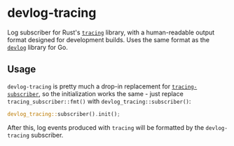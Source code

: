 # devlog-tracing

Log subscriber for Rust's [`tracing`](https://github.com/tokio-rs/tracing) library, with a
human-readable output format designed for development builds. Uses the same format as the
[`devlog`](https://github.com/hermannm/devlog) library for Go.

## Usage

`devlog-tracing` is pretty much a drop-in replacement for
[`tracing-subscriber`](https://github.com/tokio-rs/tracing/tree/master/tracing-subscriber#readme),
so the initialization works the same - just replace `tracing_subscriber::fmt()` with
`devlog_tracing::subscriber()`:

```rust
devlog_tracing::subscriber().init();
```

After this, log events produced with `tracing` will be formatted by the `devlog-tracing` subscriber.
